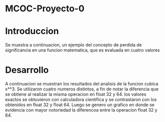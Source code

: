 # MCOC-Proyecto-0


# Introduccion
Se muestra a continuacion, un ejemplo del concepto de perdida de significancia en una funcion matematica, que es evaluada en cuatro valores 
# Desarrollo
A continuacion se muestran los resultados del analisis de la funcion cubica x**3. Se utilizaron cuatro numeros distintos, a fin de notar la diferencia que se obtiene al realizar la misma operacion en float 32 y 64. los valores exactos se obtuvieron con calculadora cientifica y se contrastaron con los obtenidos en float 32 y float 64. Luego se genero un grafico en donde se evidencia con mayor notoriedad la diferencoa entre la operacion float 32 y 64.

